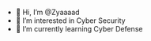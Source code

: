- 👋 Hi, I’m @Zyaaaad
- 👀 I’m interested in Cyber Security 
- 🌱 I’m currently learning Cyber Defense
